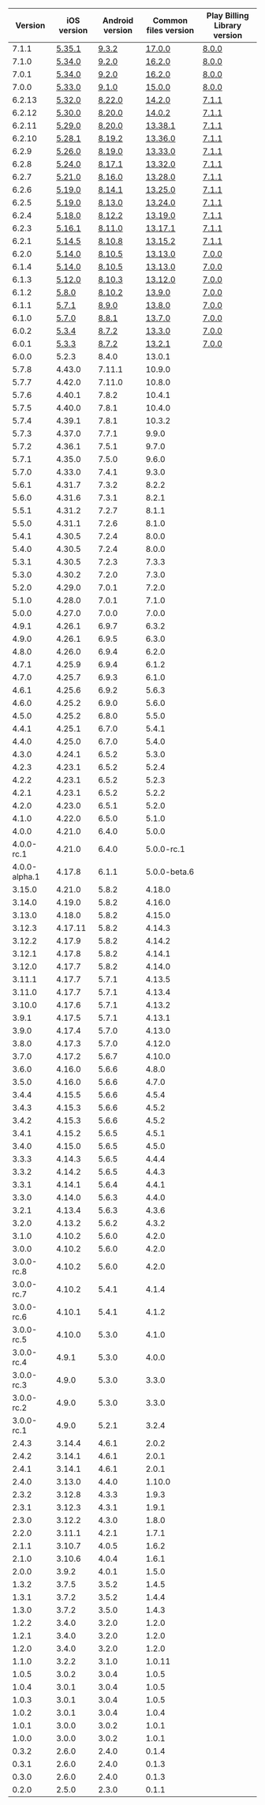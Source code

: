 | Version       | iOS version | Android version | Common files version | Play Billing Library version |
|---------------|-------------|-----------------|----------------------|------------------------------|
| 7.1.1 | [5.35.1](https://github.com/RevenueCat/purchases-ios/releases/tag/5.35.1) | [9.3.2](https://github.com/RevenueCat/purchases-android/releases/tag/9.3.2) | [17.0.0](https://github.com/RevenueCat/purchases-hybrid-common/releases/tag/17.0.0) | [8.0.0](https://developer.android.com/google/play/billing/release-notes) |
| 7.1.0 | [5.34.0](https://github.com/RevenueCat/purchases-ios/releases/tag/5.34.0) | [9.2.0](https://github.com/RevenueCat/purchases-android/releases/tag/9.2.0) | [16.2.0](https://github.com/RevenueCat/purchases-hybrid-common/releases/tag/16.2.0) | [8.0.0](https://developer.android.com/google/play/billing/release-notes) |
| 7.0.1 | [5.34.0](https://github.com/RevenueCat/purchases-ios/releases/tag/5.34.0) | [9.2.0](https://github.com/RevenueCat/purchases-android/releases/tag/9.2.0) | [16.2.0](https://github.com/RevenueCat/purchases-hybrid-common/releases/tag/16.2.0) | [8.0.0](https://developer.android.com/google/play/billing/release-notes) |
| 7.0.0 | [5.33.0](https://github.com/RevenueCat/purchases-ios/releases/tag/5.33.0) | [9.1.0](https://github.com/RevenueCat/purchases-android/releases/tag/9.1.0) | [15.0.0](https://github.com/RevenueCat/purchases-hybrid-common/releases/tag/15.0.0) | [8.0.0](https://developer.android.com/google/play/billing/release-notes) |
| 6.2.13 | [5.32.0](https://github.com/RevenueCat/purchases-ios/releases/tag/5.32.0) | [8.22.0](https://github.com/RevenueCat/purchases-android/releases/tag/8.22.0) | [14.2.0](https://github.com/RevenueCat/purchases-hybrid-common/releases/tag/14.2.0) | [7.1.1](https://developer.android.com/google/play/billing/release-notes) |
| 6.2.12 | [5.30.0](https://github.com/RevenueCat/purchases-ios/releases/tag/5.30.0) | [8.20.0](https://github.com/RevenueCat/purchases-android/releases/tag/8.20.0) | [14.0.2](https://github.com/RevenueCat/purchases-hybrid-common/releases/tag/14.0.2) | [7.1.1](https://developer.android.com/google/play/billing/release-notes) |
| 6.2.11 | [5.29.0](https://github.com/RevenueCat/purchases-ios/releases/tag/5.29.0) | [8.20.0](https://github.com/RevenueCat/purchases-android/releases/tag/8.20.0) | [13.38.1](https://github.com/RevenueCat/purchases-hybrid-common/releases/tag/13.38.1) | [7.1.1](https://developer.android.com/google/play/billing/release-notes) |
| 6.2.10 | [5.28.1](https://github.com/RevenueCat/purchases-ios/releases/tag/5.28.1) | [8.19.2](https://github.com/RevenueCat/purchases-android/releases/tag/8.19.2) | [13.36.0](https://github.com/RevenueCat/purchases-hybrid-common/releases/tag/13.36.0) | [7.1.1](https://developer.android.com/google/play/billing/release-notes) |
| 6.2.9 | [5.26.0](https://github.com/RevenueCat/purchases-ios/releases/tag/5.26.0) | [8.19.0](https://github.com/RevenueCat/purchases-android/releases/tag/8.19.0) | [13.33.0](https://github.com/RevenueCat/purchases-hybrid-common/releases/tag/13.33.0) | [7.1.1](https://developer.android.com/google/play/billing/release-notes) |
| 6.2.8 | [5.24.0](https://github.com/RevenueCat/purchases-ios/releases/tag/5.24.0) | [8.17.1](https://github.com/RevenueCat/purchases-android/releases/tag/8.17.1) | [13.32.0](https://github.com/RevenueCat/purchases-hybrid-common/releases/tag/13.32.0) | [7.1.1](https://developer.android.com/google/play/billing/release-notes) |
| 6.2.7 | [5.21.0](https://github.com/RevenueCat/purchases-ios/releases/tag/5.21.0) | [8.16.0](https://github.com/RevenueCat/purchases-android/releases/tag/8.16.0) | [13.28.0](https://github.com/RevenueCat/purchases-hybrid-common/releases/tag/13.28.0) | [7.1.1](https://developer.android.com/google/play/billing/release-notes) |
| 6.2.6 | [5.19.0](https://github.com/RevenueCat/purchases-ios/releases/tag/5.19.0) | [8.14.1](https://github.com/RevenueCat/purchases-android/releases/tag/8.14.1) | [13.25.0](https://github.com/RevenueCat/purchases-hybrid-common/releases/tag/13.25.0) | [7.1.1](https://developer.android.com/google/play/billing/release-notes) |
| 6.2.5 | [5.19.0](https://github.com/RevenueCat/purchases-ios/releases/tag/5.19.0) | [8.13.0](https://github.com/RevenueCat/purchases-android/releases/tag/8.13.0) | [13.24.0](https://github.com/RevenueCat/purchases-hybrid-common/releases/tag/13.24.0) | [7.1.1](https://developer.android.com/google/play/billing/release-notes) |
| 6.2.4 | [5.18.0](https://github.com/RevenueCat/purchases-ios/releases/tag/5.18.0) | [8.12.2](https://github.com/RevenueCat/purchases-android/releases/tag/8.12.2) | [13.19.0](https://github.com/RevenueCat/purchases-hybrid-common/releases/tag/13.19.0) | [7.1.1](https://developer.android.com/google/play/billing/release-notes) |
| 6.2.3 | [5.16.1](https://github.com/RevenueCat/purchases-ios/releases/tag/5.16.1) | [8.11.0](https://github.com/RevenueCat/purchases-android/releases/tag/8.11.0) | [13.17.1](https://github.com/RevenueCat/purchases-hybrid-common/releases/tag/13.17.1) | [7.1.1](https://developer.android.com/google/play/billing/release-notes) |
| 6.2.1 | [5.14.5](https://github.com/RevenueCat/purchases-ios/releases/tag/5.14.5) | [8.10.8](https://github.com/RevenueCat/purchases-android/releases/tag/8.10.8) | [13.15.2](https://github.com/RevenueCat/purchases-hybrid-common/releases/tag/13.15.2) | [7.1.1](https://developer.android.com/google/play/billing/release-notes) |
| 6.2.0 | [5.14.0](https://github.com/RevenueCat/purchases-ios/releases/tag/5.14.0) | [8.10.5](https://github.com/RevenueCat/purchases-android/releases/tag/8.10.5) | [13.13.0](https://github.com/RevenueCat/purchases-hybrid-common/releases/tag/13.13.0) | [7.0.0](https://developer.android.com/google/play/billing/release-notes) |
| 6.1.4 | [5.14.0](https://github.com/RevenueCat/purchases-ios/releases/tag/5.14.0) | [8.10.5](https://github.com/RevenueCat/purchases-android/releases/tag/8.10.5) | [13.13.0](https://github.com/RevenueCat/purchases-hybrid-common/releases/tag/13.13.0) | [7.0.0](https://developer.android.com/google/play/billing/release-notes) |
| 6.1.3 | [5.12.0](https://github.com/RevenueCat/purchases-ios/releases/tag/5.12.0) | [8.10.3](https://github.com/RevenueCat/purchases-android/releases/tag/8.10.3) | [13.12.0](https://github.com/RevenueCat/purchases-hybrid-common/releases/tag/13.12.0) | [7.0.0](https://developer.android.com/google/play/billing/release-notes) |
| 6.1.2 | [5.8.0](https://github.com/RevenueCat/purchases-ios/releases/tag/5.8.0) | [8.10.2](https://github.com/RevenueCat/purchases-android/releases/tag/8.10.2) | [13.9.0](https://github.com/RevenueCat/purchases-hybrid-common/releases/tag/13.9.0) | [7.0.0](https://developer.android.com/google/play/billing/release-notes) |
| 6.1.1 | [5.7.1](https://github.com/RevenueCat/purchases-ios/releases/tag/5.7.1) | [8.9.0](https://github.com/RevenueCat/purchases-android/releases/tag/8.9.0) | [13.8.0](https://github.com/RevenueCat/purchases-hybrid-common/releases/tag/13.8.0) | [7.0.0](https://developer.android.com/google/play/billing/release-notes) |
| 6.1.0 | [5.7.0](https://github.com/RevenueCat/purchases-ios/releases/tag/5.7.0) | [8.8.1](https://github.com/RevenueCat/purchases-android/releases/tag/8.8.1) | [13.7.0](https://github.com/RevenueCat/purchases-hybrid-common/releases/tag/13.7.0) | [7.0.0](https://developer.android.com/google/play/billing/release-notes) |
| 6.0.2 | [5.3.4](https://github.com/RevenueCat/purchases-ios/releases/tag/5.3.4) | [8.7.2](https://github.com/RevenueCat/purchases-android/releases/tag/8.7.2) | [13.3.0](https://github.com/RevenueCat/purchases-hybrid-common/releases/tag/13.3.0) | [7.0.0](https://developer.android.com/google/play/billing/release-notes) |
| 6.0.1 | [5.3.3](https://github.com/RevenueCat/purchases-ios/releases/tag/5.3.3) | [8.7.2](https://github.com/RevenueCat/purchases-android/releases/tag/8.7.2) | [13.2.1](https://github.com/RevenueCat/purchases-hybrid-common/releases/tag/13.2.1) | [7.0.0](https://developer.android.com/google/play/billing/release-notes) |
| 6.0.0 | 5.2.3 | 8.4.0 | 13.0.1 | |
| 5.7.8 | 4.43.0 | 7.11.1 | 10.9.0 | |
| 5.7.7 | 4.42.0 | 7.11.0 | 10.8.0 | |
| 5.7.6 | 4.40.1 | 7.8.2 | 10.4.1 | |
| 5.7.5 | 4.40.0 | 7.8.1 | 10.4.0 | |
| 5.7.4 | 4.39.1 | 7.8.1 | 10.3.2 | |
| 5.7.3         | 4.37.0      | 7.7.1           | 9.9.0                | |
| 5.7.2         | 4.36.1      | 7.5.1           | 9.7.0                | |
| 5.7.1         | 4.35.0      | 7.5.0           | 9.6.0                | |
| 5.7.0         | 4.33.0      | 7.4.1           | 9.3.0                | |
| 5.6.1         | 4.31.7      | 7.3.2           | 8.2.2                | |
| 5.6.0         | 4.31.6      | 7.3.1           | 8.2.1                | |
| 5.5.1         | 4.31.2      | 7.2.7           | 8.1.1                | |
| 5.5.0         | 4.31.1      | 7.2.6           | 8.1.0                | |
| 5.4.1         | 4.30.5      | 7.2.4           | 8.0.0                | |
| 5.4.0         | 4.30.5      | 7.2.4           | 8.0.0                | |
| 5.3.1         | 4.30.5      | 7.2.3           | 7.3.3                | |
| 5.3.0         | 4.30.2      | 7.2.0           | 7.3.0                | |
| 5.2.0         | 4.29.0      | 7.0.1           | 7.2.0                | |
| 5.1.0         | 4.28.0      | 7.0.1           | 7.1.0                | |
| 5.0.0         | 4.27.0      | 7.0.0           | 7.0.0                | |
| 4.9.1         | 4.26.1      | 6.9.7           | 6.3.2                | |
| 4.9.0         | 4.26.1      | 6.9.5           | 6.3.0                | |
| 4.8.0         | 4.26.0      | 6.9.4           | 6.2.0                | |
| 4.7.1         | 4.25.9      | 6.9.4           | 6.1.2                | |
| 4.7.0         | 4.25.7      | 6.9.3           | 6.1.0                | |
| 4.6.1         | 4.25.6      | 6.9.2           | 5.6.3                | |
| 4.6.0         | 4.25.2      | 6.9.0           | 5.6.0                | |
| 4.5.0         | 4.25.2      | 6.8.0           | 5.5.0                | |
| 4.4.1         | 4.25.1      | 6.7.0           | 5.4.1                | |
| 4.4.0         | 4.25.0      | 6.7.0           | 5.4.0                | |
| 4.3.0         | 4.24.1      | 6.5.2           | 5.3.0                | |
| 4.2.3         | 4.23.1      | 6.5.2           | 5.2.4                | |
| 4.2.2         | 4.23.1      | 6.5.2           | 5.2.3                | |
| 4.2.1         | 4.23.1      | 6.5.2           | 5.2.2                | |
| 4.2.0         | 4.23.0      | 6.5.1           | 5.2.0                | |
| 4.1.0         | 4.22.0      | 6.5.0           | 5.1.0                | |
| 4.0.0         | 4.21.0      | 6.4.0           | 5.0.0                | |
| 4.0.0-rc.1    | 4.21.0      | 6.4.0           | 5.0.0-rc.1           | |
| 4.0.0-alpha.1 | 4.17.8      | 6.1.1           | 5.0.0-beta.6         | |
| 3.15.0        | 4.21.0      | 5.8.2           | 4.18.0               | |
| 3.14.0        | 4.19.0      | 5.8.2           | 4.16.0               | |
| 3.13.0        | 4.18.0      | 5.8.2           | 4.15.0               | |
| 3.12.3        | 4.17.11     | 5.8.2           | 4.14.3               | |
| 3.12.2        | 4.17.9      | 5.8.2           | 4.14.2               | |
| 3.12.1        | 4.17.8      | 5.8.2           | 4.14.1               | |
| 3.12.0        | 4.17.7      | 5.8.2           | 4.14.0               | |
| 3.11.1        | 4.17.7      | 5.7.1           | 4.13.5               | |
| 3.11.0        | 4.17.7      | 5.7.1           | 4.13.4               | |
| 3.10.0        | 4.17.6      | 5.7.1           | 4.13.2               | |
| 3.9.1         | 4.17.5      | 5.7.1           | 4.13.1               | |
| 3.9.0         | 4.17.4      | 5.7.0           | 4.13.0               | |
| 3.8.0         | 4.17.3      | 5.7.0           | 4.12.0               | |
| 3.7.0         | 4.17.2      | 5.6.7           | 4.10.0               | |
| 3.6.0         | 4.16.0      | 5.6.6           | 4.8.0                | |
| 3.5.0         | 4.16.0      | 5.6.6           | 4.7.0                | |
| 3.4.4         | 4.15.5      | 5.6.6           | 4.5.4                | |
| 3.4.3         | 4.15.3      | 5.6.6           | 4.5.2                | |
| 3.4.2         | 4.15.3      | 5.6.6           | 4.5.2                | |
| 3.4.1         | 4.15.2      | 5.6.5           | 4.5.1                | |
| 3.4.0         | 4.15.0      | 5.6.5           | 4.5.0                | |
| 3.3.3         | 4.14.3      | 5.6.5           | 4.4.4                | |
| 3.3.2         | 4.14.2      | 5.6.5           | 4.4.3                | |
| 3.3.1         | 4.14.1      | 5.6.4           | 4.4.1                | |
| 3.3.0         | 4.14.0      | 5.6.3           | 4.4.0                | |
| 3.2.1         | 4.13.4      | 5.6.3           | 4.3.6                | |
| 3.2.0         | 4.13.2      | 5.6.2           | 4.3.2                | |
| 3.1.0         | 4.10.2      | 5.6.0           | 4.2.0                | |
| 3.0.0         | 4.10.2      | 5.6.0           | 4.2.0                | |
| 3.0.0-rc.8    | 4.10.2      | 5.6.0           | 4.2.0                | |
| 3.0.0-rc.7    | 4.10.2      | 5.4.1           | 4.1.4                | |
| 3.0.0-rc.6    | 4.10.1      | 5.4.1           | 4.1.2                | |
| 3.0.0-rc.5    | 4.10.0      | 5.3.0           | 4.1.0                | |
| 3.0.0-rc.4    | 4.9.1       | 5.3.0           | 4.0.0                | |
| 3.0.0-rc.3    | 4.9.0       | 5.3.0           | 3.3.0                | |
| 3.0.0-rc.2    | 4.9.0       | 5.3.0           | 3.3.0                | |
| 3.0.0-rc.1    | 4.9.0       | 5.2.1           | 3.2.4                | |
| 2.4.3         | 3.14.4      | 4.6.1           | 2.0.2                | |
| 2.4.2         | 3.14.1      | 4.6.1           | 2.0.1                | |
| 2.4.1         | 3.14.1      | 4.6.1           | 2.0.1                | |
| 2.4.0         | 3.13.0      | 4.4.0           | 1.10.0               | |
| 2.3.2         | 3.12.8      | 4.3.3           | 1.9.3                | |
| 2.3.1         | 3.12.3      | 4.3.1           | 1.9.1                | |
| 2.3.0         | 3.12.2      | 4.3.0           | 1.8.0                | |
| 2.2.0         | 3.11.1      | 4.2.1           | 1.7.1                | |
| 2.1.1         | 3.10.7      | 4.0.5           | 1.6.2                | |
| 2.1.0         | 3.10.6      | 4.0.4           | 1.6.1                | |
| 2.0.0         | 3.9.2       | 4.0.1           | 1.5.0                | |
| 1.3.2         | 3.7.5       | 3.5.2           | 1.4.5                | |
| 1.3.1         | 3.7.2       | 3.5.2           | 1.4.4                | |
| 1.3.0         | 3.7.2       | 3.5.0           | 1.4.3                | |
| 1.2.2         | 3.4.0       | 3.2.0           | 1.2.0                | |
| 1.2.1         | 3.4.0       | 3.2.0           | 1.2.0                | |
| 1.2.0         | 3.4.0       | 3.2.0           | 1.2.0                | |
| 1.1.0         | 3.2.2       | 3.1.0           | 1.0.11               | |
| 1.0.5         | 3.0.2       | 3.0.4           | 1.0.5                | |
| 1.0.4         | 3.0.1       | 3.0.4           | 1.0.5                | |
| 1.0.3         | 3.0.1       | 3.0.4           | 1.0.5                | |
| 1.0.2         | 3.0.1       | 3.0.4           | 1.0.4                | |
| 1.0.1         | 3.0.0       | 3.0.2           | 1.0.1                | |
| 1.0.0         | 3.0.0       | 3.0.2           | 1.0.1                | |
| 0.3.2         | 2.6.0       | 2.4.0           | 0.1.4                | |
| 0.3.1         | 2.6.0       | 2.4.0           | 0.1.3                | |
| 0.3.0         | 2.6.0       | 2.4.0           | 0.1.3                | |
| 0.2.0         | 2.5.0       | 2.3.0           | 0.1.1                | |
